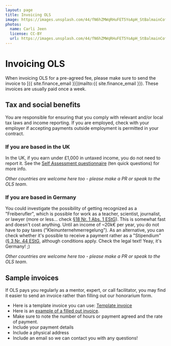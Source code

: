 ```yaml
---
layout: page
title: Invoicing OLS
image: https://images.unsplash.com/44/fN6hZMWqRHuFET5YoApH_StBalmainCoffee.jpg
photos:
  name: Carli Jeen
  license: CC-BY
  url: https://images.unsplash.com/44/fN6hZMWqRHuFET5YoApH_StBalmainCoffee.jpg
---
```


# Invoicing OLS

When invoicing OLS for a pre-agreed fee, please make sure to send the invoice to [{{ site.finance_email }}](mailto:{{ site.finance_email }}). These invoices are usually paid once a week. 

## Tax and social benefits

You are responsible for ensuring that you comply with relevant and/or local tax laws and income reporting. If you are employed, check with your employer if accepting payments outside employment is permitted in your contract. 

### If you are based in the UK

In the UK, if you earn under £1,000 in untaxed income, you do not need to report it. See the [Self Assessment questionnaire](https://www.gov.uk/check-if-you-need-tax-return) (ten quick questions) for more info. 

_Other countries are welcome here too - please make a PR or speak to the OLS team_.

### If you are based in Germany

You could investigate the possibility of getting recognized as a "Freiberufler", which is possible for work as a teacher, scientist, journalist, or lawyer (more or less... check [§18 Nr. 1 Abs. 1 EStG](https://www.gesetze-im-internet.de/estg/__18.html)). This is somewhat fast and doesn't cost anything. Until an income of ~20k€ per year, you do not have to pay taxes ("Kleinunternehmerregelung"). As an alternative, you can check whether it's possible to receive a payment rather as a "Stipendium" ([§ 3 Nr. 44 EStG](https://www.gesetze-im-internet.de/estg/__3.html), although conditions apply. Check the legal text! Yeay, it's Germany! ;)

_Other countries are welcome here too - please make a PR or speak to the OLS team_.


## Sample invoices

If OLS pays you regularly as a mentor, expert, or call facilitator, you may find it easier to send an invoice rather than filling out our honorarium form. 

- Here is a template invoice you can use: [Template invoice](https://docs.google.com/document/d/1JzDUJKUrczrgk0PEjOiwWV8orMaSeKsDcwzu8E7C4U4/edit?usp=sharing)
- Here is an [example of a filled out invoice](https://docs.google.com/document/d/13njRFxAddvpVRloCke1BzIw5Cuxfoymtgrm-FicPAbQ/edit?usp=sharing). 
-   Make sure to note the number of hours or payment agreed and the rate of payment. 
-   Include your payment details
-   Include a physical address
-   Include an email so we can contact you with any questions! 
